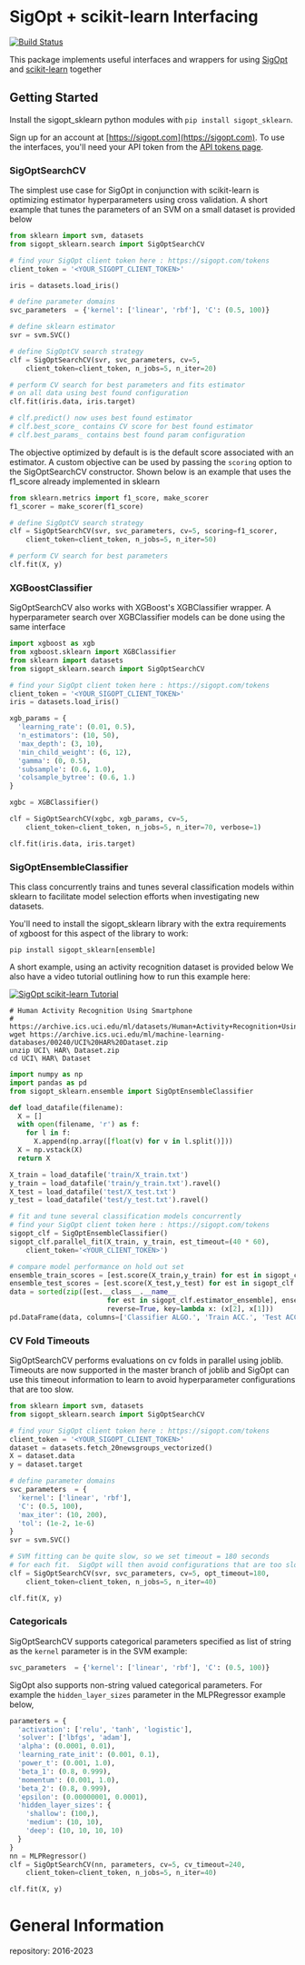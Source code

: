 # SigOpt + scikit-learn Interfacing
[![Build Status](https://travis-ci.org/sigopt/sigopt-sklearn.svg?branch=master)](https://travis-ci.org/sigopt/sigopt_sklearn)

This package implements useful interfaces and wrappers for using [SigOpt](https://sigopt.com) and [scikit-learn](http://scikit-learn.org/stable/) together

## Getting Started

Install the sigopt_sklearn python modules with `pip install sigopt_sklearn`.

Sign up for an account at [https://sigopt.com](https://sigopt.com). To use the interfaces, you'll need your API token
from the [API tokens page](https://sigopt.com/tokens).

### SigOptSearchCV

The simplest use case for SigOpt in conjunction with scikit-learn is optimizing estimator hyperparameters using cross
validation. A short example that tunes the parameters of an SVM on a small dataset is provided below

```python
from sklearn import svm, datasets
from sigopt_sklearn.search import SigOptSearchCV

# find your SigOpt client token here : https://sigopt.com/tokens
client_token = '<YOUR_SIGOPT_CLIENT_TOKEN>'

iris = datasets.load_iris()

# define parameter domains
svc_parameters  = {'kernel': ['linear', 'rbf'], 'C': (0.5, 100)}

# define sklearn estimator
svr = svm.SVC()

# define SigOptCV search strategy
clf = SigOptSearchCV(svr, svc_parameters, cv=5,
    client_token=client_token, n_jobs=5, n_iter=20)

# perform CV search for best parameters and fits estimator
# on all data using best found configuration
clf.fit(iris.data, iris.target)

# clf.predict() now uses best found estimator
# clf.best_score_ contains CV score for best found estimator
# clf.best_params_ contains best found param configuration
```

The objective optimized by default is is the default score associated with an estimator. A custom objective can be used
by passing the `scoring` option to the SigOptSearchCV constructor. Shown below is an example that uses the f1_score
already implemented in sklearn

```python
from sklearn.metrics import f1_score, make_scorer
f1_scorer = make_scorer(f1_score)

# define SigOptCV search strategy
clf = SigOptSearchCV(svr, svc_parameters, cv=5, scoring=f1_scorer,
    client_token=client_token, n_jobs=5, n_iter=50)

# perform CV search for best parameters
clf.fit(X, y)
```

### XGBoostClassifier

SigOptSearchCV also works with XGBoost's XGBClassifier wrapper. A hyperparameter search over XGBClassifier models can be done using the same interface

```python
import xgboost as xgb
from xgboost.sklearn import XGBClassifier
from sklearn import datasets
from sigopt_sklearn.search import SigOptSearchCV

# find your SigOpt client token here : https://sigopt.com/tokens
client_token = '<YOUR_SIGOPT_CLIENT_TOKEN>'
iris = datasets.load_iris()

xgb_params = {
  'learning_rate': (0.01, 0.5),
  'n_estimators': (10, 50),
  'max_depth': (3, 10),
  'min_child_weight': (6, 12),
  'gamma': (0, 0.5),
  'subsample': (0.6, 1.0),
  'colsample_bytree': (0.6, 1.)
}

xgbc = XGBClassifier()

clf = SigOptSearchCV(xgbc, xgb_params, cv=5,
    client_token=client_token, n_jobs=5, n_iter=70, verbose=1)

clf.fit(iris.data, iris.target)
```

### SigOptEnsembleClassifier

This class concurrently trains and tunes several classification models within sklearn to facilitate model selection
efforts when investigating new datasets.

You'll need to install the sigopt_sklearn library with the extra requirements of xgboost for this aspect of the library
to work:

```
pip install sigopt_sklearn[ensemble]
```

A short example, using an activity recognition dataset is provided below We also have a video tutorial outlining how to run this example here:

[![SigOpt scikit-learn Tutorial](http://img.youtube.com/vi/9XZ3ihE7OjM/0.jpg)](http://www.youtube.com/watch?v=9XZ3ihE7OjM "SigOpt scikit-learn Hyperparameter Optimization Tutorial")

```
# Human Activity Recognition Using Smartphone
# https://archive.ics.uci.edu/ml/datasets/Human+Activity+Recognition+Using+Smartphones
wget https://archive.ics.uci.edu/ml/machine-learning-databases/00240/UCI%20HAR%20Dataset.zip
unzip UCI\ HAR\ Dataset.zip
cd UCI\ HAR\ Dataset
```

```python
import numpy as np
import pandas as pd
from sigopt_sklearn.ensemble import SigOptEnsembleClassifier

def load_datafile(filename):
  X = []
  with open(filename, 'r') as f:
    for l in f:
      X.append(np.array([float(v) for v in l.split()]))
  X = np.vstack(X)
  return X

X_train = load_datafile('train/X_train.txt')
y_train = load_datafile('train/y_train.txt').ravel()
X_test = load_datafile('test/X_test.txt')
y_test = load_datafile('test/y_test.txt').ravel()

# fit and tune several classification models concurrently
# find your SigOpt client token here : https://sigopt.com/tokens
sigopt_clf = SigOptEnsembleClassifier()
sigopt_clf.parallel_fit(X_train, y_train, est_timeout=(40 * 60),
    client_token='<YOUR_CLIENT_TOKEN>')

# compare model performance on hold out set
ensemble_train_scores = [est.score(X_train,y_train) for est in sigopt_clf.estimator_ensemble]
ensemble_test_scores = [est.score(X_test,y_test) for est in sigopt_clf.estimator_ensemble]
data = sorted(zip([est.__class__.__name__
                        for est in sigopt_clf.estimator_ensemble], ensemble_train_scores, ensemble_test_scores),
                        reverse=True, key=lambda x: (x[2], x[1]))
pd.DataFrame(data, columns=['Classifier ALGO.', 'Train ACC.', 'Test ACC.'])
```

### CV Fold Timeouts

SigOptSearchCV performs evaluations on cv folds in parallel using joblib. Timeouts are now supported in the master
branch of joblib and SigOpt can use this timeout information to learn to avoid hyperparameter configurations that are
too slow.

```python
from sklearn import svm, datasets
from sigopt_sklearn.search import SigOptSearchCV

# find your SigOpt client token here : https://sigopt.com/tokens
client_token = '<YOUR_SIGOPT_CLIENT_TOKEN>'
dataset = datasets.fetch_20newsgroups_vectorized()
X = dataset.data
y = dataset.target

# define parameter domains
svc_parameters  = {
  'kernel': ['linear', 'rbf'],
  'C': (0.5, 100),
  'max_iter': (10, 200),
  'tol': (1e-2, 1e-6)
}
svr = svm.SVC()

# SVM fitting can be quite slow, so we set timeout = 180 seconds
# for each fit.  SigOpt will then avoid configurations that are too slow
clf = SigOptSearchCV(svr, svc_parameters, cv=5, opt_timeout=180,
    client_token=client_token, n_jobs=5, n_iter=40)

clf.fit(X, y)
```

### Categoricals

SigOptSearchCV supports categorical parameters specified as list of string as the `kernel` parameter is in the SVM example:

```python
svc_parameters  = {'kernel': ['linear', 'rbf'], 'C': (0.5, 100)}
```

SigOpt also supports non-string valued categorical parameters. For example the `hidden_layer_sizes` parameter 
in the MLPRegressor example below,

```python
parameters = {
  'activation': ['relu', 'tanh', 'logistic'],
  'solver': ['lbfgs', 'adam'],
  'alpha': (0.0001, 0.01),
  'learning_rate_init': (0.001, 0.1),
  'power_t': (0.001, 1.0),
  'beta_1': (0.8, 0.999),
  'momentum': (0.001, 1.0),
  'beta_2': (0.8, 0.999),
  'epsilon': (0.00000001, 0.0001),
  'hidden_layer_sizes': {
    'shallow': (100,),
    'medium': (10, 10),
    'deep': (10, 10, 10, 10)
  }
}
nn = MLPRegressor()
clf = SigOptSearchCV(nn, parameters, cv=5, cv_timeout=240,
    client_token=client_token, n_jobs=5, n_iter=40)

clf.fit(X, y)
```

General Information
=========
repository: 2016-2023
